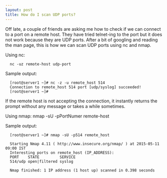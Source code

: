```yaml
---
layout: post
title: How do I scan UDP ports?
---
```

Off late, a couple of friends are asking me how to check if we can connect to a port on a remote host. They have  tried telnet-ing to the port but it does not work because they are UDP ports. After a bit of googling and reading the man page, this is how we can scan UDP ports using nc and nmap.

Using nc:

      nc -uz remote-host udp-port

Sample output:

      [root@server1 ~]# nc -z -u remote_host 514
      Connection to remote_host 514 port [udp/syslog] succeeded!
      [root@server1 ~]#

If the remote host is not accepting the connection, it instantly returns the prompt without any message or takes a while sometimes.

Using nmap:
    nmap -sU -pPortNumer  remote-host

Sample output:

      [root@server1 ~]# nmap -sU -p514 remote_host
            
      Starting Nmap 4.11 ( http://www.insecure.org/nmap/ ) at 2015-05-11 09:00 IST
      Interesting ports on remote_host (IP_ADDRESS):
      PORT    STATE         SERVICE
      514/udp open|filtered syslog
            
      Nmap finished: 1 IP address (1 host up) scanned in 0.398 seconds

